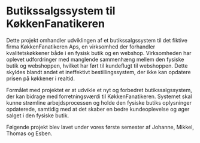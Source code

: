# Butikssalgssystem til KøkkenFanatikeren
Dette projekt omhandler udviklingen af et butikssalgssystem til det fiktive firma KøkkenFanatikeren Aps, en virksomhed der forhandler kvalitetskøkkener både i en fysisk butik og en webshop. Virksomheden har oplevet udfordringer med manglende sammenhæng mellem den fysiske butik og webshoppen, hvilket har ført til kundeflugt til webshoppen. Dette skyldes blandt andet et ineffektivt bestillingssystem, der ikke kan opdatere prisen på køkkener i realtid.

Formålet med projektet er at udvikle et nyt og forbedret butikssalgssystem, der kan bidrage med forretningsværdi til KøkkenFanatikeren. Systemet skal kunne strømline arbejdsprocessen og holde den fysiske butiks oplysninger opdaterede, samtidig med at det skaber en bedre kundeoplevelse og øger salget i den fysiske butik.

Følgende projekt blev lavet under vores første semester af Johanne, Mikkel, Thomas og Esben.
